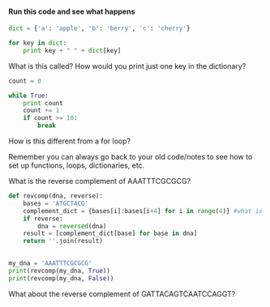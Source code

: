 #### Run this code and see what happens ####

```python
dict = {'a': 'apple', 'b': 'berry', 'c': 'cherry'}

for key in dict:
    print key + " " + dict[key]
```

What is this called?
How would you print just one key in the dictionary?

```python
count = 0

while True:
    print count
    count += 1
    if count >= 10:
        break
```

How is this different from a for loop?

Remember you can always go back to your old code/notes to see how to set up functions, loops, dictionaries, etc.

What is the reverse complement of AAATTTCGCGCG?


```python
def revcomp(dna, reverse):
    bases = 'ATGCTACG'
    complement_dict = {bases[i]:bases[i+4] for i in range(4)} #what is this!?!?!?!?!?!
    if reverse:
        dna = reversed(dna)
    result = [complement_dict[base] for base in dna]
    return ''.join(result)
    

my_dna = 'AAATTTCGCGCG'
print(revcomp(my_dna, True))
print(revcomp(my_dna, False))
```


What about the reverse complement of GATTACAGTCAATCCAGGT?




